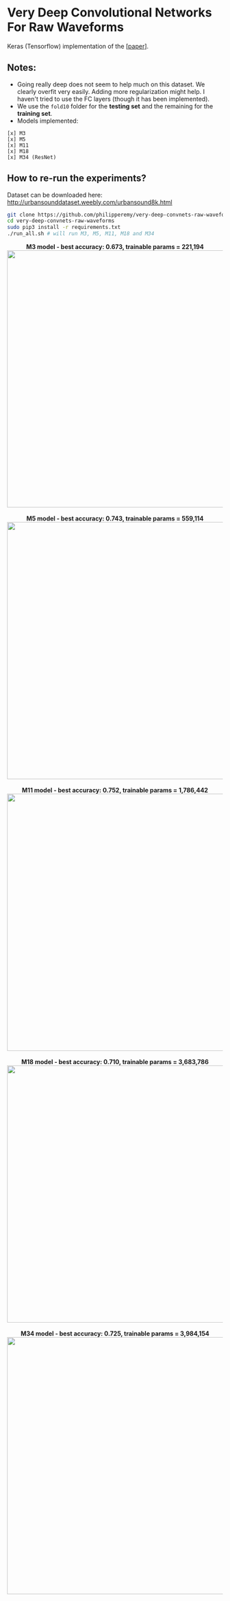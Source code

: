 # Very Deep Convolutional Networks For Raw Waveforms
Keras (Tensorflow) implementation of the [[paper](https://arxiv.org/1610.00087)].

## Notes:
- Going really deep does not seem to help much on this dataset. We clearly overfit very easily. Adding more regularization might help. I haven't tried to use the FC layers (though it has been implemented).
- We use the `fold10` folder for the **testing set** and the remaining for the **training set**.
- Models implemented:
```
[x] M3
[x] M5
[x] M11
[x] M18
[x] M34 (ResNet)
```

## How to re-run the experiments?

Dataset can be downloaded here: http://urbansounddataset.weebly.com/urbansound8k.html

```bash
git clone https://github.com/philipperemy/very-deep-convnets-raw-waveforms.git
cd very-deep-convnets-raw-waveforms
sudo pip3 install -r requirements.txt
./run_all.sh # will run M3, M5, M11, M18 and M34
```

<div align="center">
  <b>M3 model - best accuracy: 0.673, trainable params = 221,194</b><br>
  <img src="assets/m3.png" width="600"><br><br>
</div>


<div align="center">
  <b>M5 model - best accuracy: 0.743, trainable params = 559,114</b><br>
  <img src="assets/m5.png" width="600"><br><br>
</div>

<div align="center">
  <b>M11 model - best accuracy: 0.752, trainable params = 1,786,442</b><br>
  <img src="assets/m11.png" width="600"><br><br>
</div>

<div align="center">
  <b>M18 model - best accuracy: 0.710, trainable params = 3,683,786</b><br>
  <img src="assets/m18.png" width="600"><br><br>
</div>

<div align="center">
  <b>M34 model - best accuracy: 0.725, trainable params = 3,984,154</b><br>
  <img src="assets/m34.png" width="600"><br><br>
</div>

